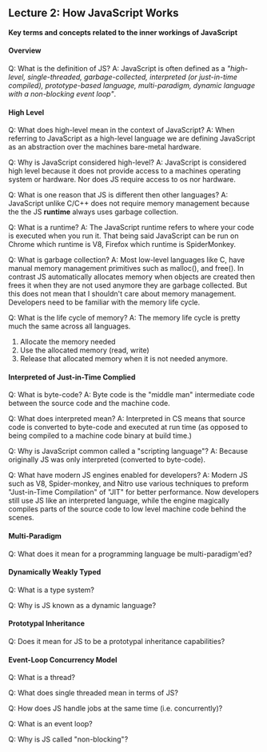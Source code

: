 ## Lecture 2: How JavaScript Works

**Key terms and concepts related to the inner workings of JavaScript**

#### Overview

Q: What is the definition of JS?
A: JavaScript is often defined as a _"high-level, single-threaded, garbage-collected, interpreted (or just-in-time compiled), prototype-based language, multi-paradigm, dynamic language with a non-blocking event loop"_.

#### High Level

Q: What does high-level mean in the context of JavaScript?
A: When referring to JavaScript as a high-level language we are defining JavaScript as an abstraction over the machines bare-metal hardware.

Q: Why is JavaScript considered high-level?
A: JavaScript is considered high level because it does not provide access to a machines operating system or hardware. Nor does JS require access to os nor hardware.

Q: What is one reason that JS is different then other languages?
A: JavaScript unlike C/C++ does not require memory management because the the JS **runtime** always uses garbage collection.

Q: What is a runtime?
A: The JavaScript runtime refers to where your code is executed when you run it. That being said JavaScript can be run on Chrome which runtime is V8, Firefox which runtime is SpiderMonkey.

Q: What is garbage collection?
A: Most low-level languages like C, have manual memory management primitives such as malloc(), and free(). In contrast JS automatically allocates memory when objects are created then frees it when they are not used anymore they are garbage collected. But this does not mean that I shouldn't care about memory management. Developers need to be familiar with the memory life cycle.

Q: What is the life cycle of memory?
A: The memory life cycle is pretty much the same across all languages.

1. Allocate the memory needed
2. Use the allocated memory (read, write)
3. Release that allocated memory when it is not needed anymore.

#### Interpreted of Just-in-Time Complied

Q: What is byte-code?
A: Byte code is the "middle man" intermediate code between the source code and the machine code.

Q: What does interpreted mean?
A: Interpreted in CS means that source code is converted to byte-code and executed at run time (as opposed to being compiled to a machine code binary at build time.)

Q: Why is JavaScript common called a "scripting language"?
A: Because originally JS was only interpreted (converted to byte-code).

Q: What have modern JS engines enabled for developers?
A: Modern JS such as V8, Spider-monkey, and Nitro use various techniques to preform "Just-in-Time Compilation" of "JIT" for better performance. Now developers still use JS like an interpreted language, while the engine magically compiles parts of the source code to low level machine code behind the scenes.

#### Multi-Paradigm

Q: What does it mean for a programming language be multi-paradigm'ed?

#### Dynamically Weakly Typed

Q: What is a type system?

Q: Why is JS known as a dynamic language?

#### Prototypal Inheritance

Q: Does it mean for JS to be a prototypal inheritance capabilities?

#### Event-Loop Concurrency Model

Q: What is a thread?

Q: What does single threaded mean in terms of JS?

Q: How does JS handle jobs at the same time (i.e. concurrently)?

Q: What is an event loop?

Q: Why is JS called "non-blocking"?

